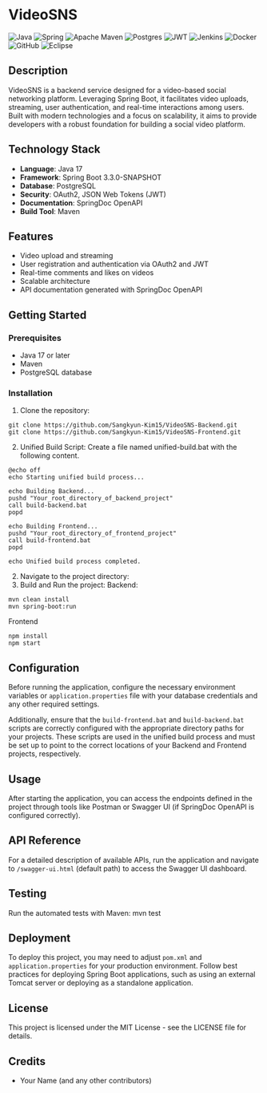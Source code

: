# VideoSNS
![Java](https://img.shields.io/badge/java-%23ED8B00.svg?style=for-the-badge&logo=openjdk&logoColor=white)
![Spring](https://img.shields.io/badge/spring-%236DB33F.svg?style=for-the-badge&logo=spring&logoColor=white)
![Apache Maven](https://img.shields.io/badge/Apache%20Maven-C71A36?style=for-the-badge&logo=Apache%20Maven&logoColor=white)
![Postgres](https://img.shields.io/badge/postgres-%23316192.svg?style=for-the-badge&logo=postgresql&logoColor=white)
![JWT](https://img.shields.io/badge/JWT-black?style=for-the-badge&logo=JSON%20web%20tokens)
![Jenkins](https://img.shields.io/badge/jenkins-%232C5263.svg?style=for-the-badge&logo=jenkins&logoColor=white)
![Docker](https://img.shields.io/badge/docker-%230db7ed.svg?style=for-the-badge&logo=docker&logoColor=white)
![GitHub](https://img.shields.io/badge/github-%23121011.svg?style=for-the-badge&logo=github&logoColor=white)
![Eclipse](https://img.shields.io/badge/Eclipse-FE7A16.svg?style=for-the-badge&logo=Eclipse&logoColor=white)

## Description
VideoSNS is a backend service designed for a video-based social networking platform. Leveraging Spring Boot, it facilitates video uploads, streaming, user authentication, and real-time interactions among users. Built with modern technologies and a focus on scalability, it aims to provide developers with a robust foundation for building a social video platform.

## Technology Stack
- **Language**: Java 17
- **Framework**: Spring Boot 3.3.0-SNAPSHOT
- **Database**: PostgreSQL
- **Security**: OAuth2, JSON Web Tokens (JWT)
- **Documentation**: SpringDoc OpenAPI
- **Build Tool**: Maven

## Features
- Video upload and streaming
- User registration and authentication via OAuth2 and JWT
- Real-time comments and likes on videos
- Scalable architecture
- API documentation generated with SpringDoc OpenAPI

## Getting Started

### Prerequisites
- Java 17 or later
- Maven
- PostgreSQL database

### Installation
1. Clone the repository:
```
git clone https://github.com/Sangkyun-Kim15/VideoSNS-Backend.git
git clone https://github.com/Sangkyun-Kim15/VideoSNS-Frontend.git
```
2. Unified Build Script:
Create a file named unified-build.bat with the following content.
```
@echo off
echo Starting unified build process...

echo Building Backend...
pushd "Your_root_directory_of_backend_project"
call build-backend.bat
popd

echo Building Frontend...
pushd "Your_root_directory_of_frontend_project"
call build-frontend.bat
popd

echo Unified build process completed.
```

2. Navigate to the project directory:
3. Build and Run the project:
Backend:
```
mvn clean install
mvn spring-boot:run
```

Frontend
```
npm install
npm start
```

## Configuration
Before running the application, configure the necessary environment variables or `application.properties` file with your database credentials and any other required settings.

Additionally, ensure that the `build-frontend.bat` and `build-backend.bat` scripts are correctly configured with the appropriate directory paths for your projects. These scripts are used in the unified build process and must be set up to point to the correct locations of your Backend and Frontend projects, respectively.


## Usage
After starting the application, you can access the endpoints defined in the project through tools like Postman or Swagger UI (if SpringDoc OpenAPI is configured correctly).

## API Reference
For a detailed description of available APIs, run the application and navigate to `/swagger-ui.html` (default path) to access the Swagger UI dashboard.

## Testing
Run the automated tests with Maven:
mvn test

## Deployment
To deploy this project, you may need to adjust `pom.xml` and `application.properties` for your production environment. Follow best practices for deploying Spring Boot applications, such as using an external Tomcat server or deploying as a standalone application.

## License
This project is licensed under the MIT License - see the LICENSE file for details.

## Credits
- Your Name (and any other contributors)
